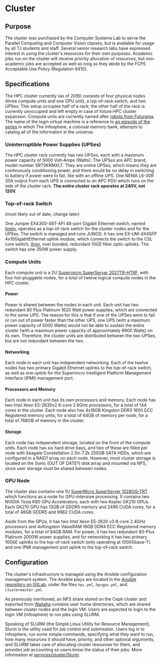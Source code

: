 # Cluster

## Purpose

The cluster was purchased by the Computer Systems Lab to serve the Parallel Computing and Computer Vision classes, but is available for usage by all TJ students and staff. Several senior research labs have expressed interest in using the cluster's resources for their own purposes. Academic jobs run on the cluster will receive priority allocation of resources, but non-academic jobs are accepted as well as long as they abide by the FCPS Acceptable Use Policy \(Regulation 6410\).

## Specifications

The HPC cluster currently \(as of 2016\) consists of four physical nodes \(three compute units and one GPU unit\), a top-of-rack switch, and two UPSes. This setup occupies half of a rack; the other half of the rack is currently unoccupied and left empty in case of future HPC cluster expansion. Compute units are currently named after [robots from Futurama](https://en.wikipedia.org/wiki/List_of_Futurama_characters%20). The name of the login virtual machine is a reference to [an episode of the series](https://en.wikipedia.org/wiki/The_Why_of_Fry) in which The Infosphere, a colossal memory bank, attempts to catalog all of the information in the universe.

### Uninterruptible Power Supplies \(UPSes\)

The HPC cluster rack currently has two UPSes, each with a maximum power capacity of 5000 Volt-Amps \(Watts\). The UPSes are APC brand, model number SRT5KRMXLT. They are online UPSes, which means they are continuously conditioning power, and there would be no delay in switching to battery if power were to fail, like with an offline UPS. One NEMA L6-30R 30A output from each UPS is connected to an APC PDU which runs on the side of the cluster rack. **The entire cluster rack operates at 240V, not 120V.**

### Top-of-rack Switch

\(most likely out of date, change later\)

One Juniper EX4300-48T-AFI 48-port Gigabit Ethernet switch, named [Imply](../../servers/swtiches/imply), operates as a top-of-rack switch for the cluster nodes and for the UPSes. The switch is managed and runs JUNOS. It has one EX-UM-4X4SFP 4x10GigabitEthernet uplink module, which connects the switch to the CSL core switch, [Xnor](../../servers/switches/xnor), over bonded, redundant 10GE fiber optic uplinks. The switch has one 350W power supply.

### Compute Units

Each compute unit is a 2U [Supermicro SuperServer 2027TR-HTRF](http://www.supermicro.com/products/system/2U/2027/SYS-2027TR-HTRF.cfm), with four hot-pluggable nodes, for a total of twelve logical compute nodes in the HPC cluster.

#### Power

Power is shared between the nodes in each unit. Each unit has two redundant 80 Plus Platinum 1620 Watt power supplies, which are connected to the _same UPS_. The reason for this is that if one of the UPSes were to fail or run out of power faster than the other UPS, one UPS \(with a maximum power capacity of 5000 Watts\) would not be able to sustain the entire cluster \(with a maximum power capacity of approximately 6900 Watts\) on its own. Therefore, the cluster units are distributed between the two UPSes, but are not redundant between the two.

#### Networking

Each node in each unit has independent networking. Each of the twelve nodes has two primary Gigabit Ethernet uplinks to the top-of-rack switch, as well as one uplink for the Supermicro Intelligent Platform Management Interface \(IPMI\) management port.

#### Processors and Memory

Each node in each unit has its own processors and memory. Each node has two Intel Xeon E5-2630v2 6-core 2.6GHz processors, for a total of 144 cores in the cluster. Each node also has 4x16GB Kingston DDR3 1600 ECC Registered memory units, for a total of 64GB of memory per node, for a total of 768GB of memory in the cluster.

#### Storage

Each node has independent storage, located on the front of the compute units. Each node has six hard drive bays, and two of these are filled per node with Seagate Constellation 2.5in 7.2k 250GB SATA HDDs, which are configured in a RAID1 array on each node. However, most cluster storage is located on the Sonic \(OUT OF DATE?\) disk array and mounted via NFS, since user storage must be shared between nodes.

### GPU Node

The cluster also contains one 1U [SuperMicro SuperServer 1028GQ-TRT](http://www.supermicro.com/products/system/1u/1028/SYS-1028GQ-TRT.cfm) which functions as a node for GPU-intensive processing. It contains two NVIDIA Tesla K80 GPU Accelerators, each with two Kepler GK210 GPUs. Each GK210 GPU has 12GB of GDDR5 memory and 2496 CUDA cores, for a total of 48GB GDDR5 and 9982 CUDA cores.

Aside from the GPUs, it has two Intel Xeon E5-2620 v3 8-core 2.4GHz processors and 4xKingston ValueRAM 16GB DDR4 ECC Registered memory modules, for a total of 64GB RAM. For power, it has two redundant 80-Plus Platinum 2000W power supplies, and for networking it has two primary 10GbE uplinks to the top-of-rack switch \(only operating at 1000Gbase-T\) and one IPMI management port uplink to the top-of-rack switch.

## Configuration

The cluster's infrastructure is managed using the Ansible configuration management system. The Ansible plays are located in the [Ansible repository on GitLab](https://gitlab.tjhsst.edu/sysadmins/ansible), under the files `hpc.yml`, `hpcgpu.yml`, and `clustermaster.yml`.

As previously mentioned, an NFS share stored on the Ceph cluster and exported from [Waitaha](../../servers/ceph/waitaha.md) contains user home directories, which are shared between cluster nodes and the login VM. Users are expected to login to the login VM \(infosphere\) to run jobs using SLURM.

Speaking of SLURM \(the Simple Linux Utility for Resource Management\), Slurm is the utility used for job control and submission. Users log in to infosphere, run some simple commands, specifying what they want to run, how many resources it should have, priority, and other optional arguments, and SLURM takes care of allocating cluster resources for them, and provides job accounting so users know the status of their jobs. More information at [services/sluster/Slurm](https://theo.pls.make/this/relative).

